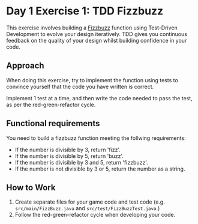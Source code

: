# Day 1 Exercise 1: TDD Fizzbuzz

This exercise involves building a [Fizzbuzz](https://en.wikipedia.org/wiki/Fizz_buzz) function using Test-Driven Development to evolve your design iteratively. TDD gives you continuous feedback on the quality of your design whilst building confidence in your code.

## Approach

When doing this exercise, try to implement the function using tests to convince yourself that the code you have written is correct.

Implement 1 test at a time, and then write the code needed to pass the test, as per the red-green-refactor cycle.

## Functional requirements

You need to build a fizzbuzz function meeting the follwing requirements:

+ If the number is divisible by 3, return 'fizz'.
+ If the number is divisible by 5, return 'buzz'.
+ If the number is divisible by 3 and 5, return 'fizzbuzz'.
+ If the number is not divisible by 3 or 5, return the number as a string.

## How to Work

1. Create separate files for your game code and test code (e.g. `src/main/FizzBuzz.java` and `src/test/FizzBuzzTest.java`.)
2. Follow the red-green-refactor cycle when developing your code.

